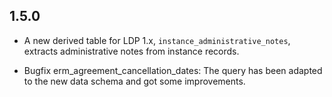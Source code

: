 ## 1.5.0

* A new derived table for LDP 1.x, `instance_administrative_notes`,
  extracts administrative notes from instance records.

* Bugfix erm_agreement_cancellation_dates: The query has been adapted to the new data schema and got some improvements.
